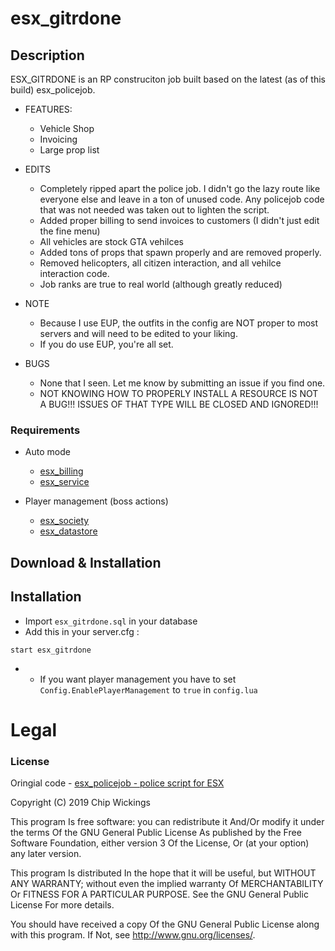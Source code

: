 # esx_gitrdone
## Description
ESX_GITRDONE is an RP construciton job built based on the latest (as of this build) esx_policejob.
* FEATURES:
	* Vehicle Shop
	* Invoicing
	* Large prop list
	
* EDITS
	* Completely ripped apart the police job.  I didn't go the lazy route like everyone else and leave in a ton of unused code.  Any policejob code that was not needed was taken out to lighten the script.
	* Added proper billing to send invoices to customers (I didn't just edit the fine menu)
	* All vehicles are stock GTA vehilces
	* Added tons of props that spawn properly and are removed properly.
	* Removed helicopters, all citizen interaction, and all vehilce interaction code.
	* Job ranks are true to real world (although greatly reduced)
	
* NOTE
	* Because I use EUP, the outfits in the config are NOT proper to most servers and will need to be edited to your liking.
	* If you do use EUP, you're all set.
	
* BUGS
	* None that I seen.  Let me know by submitting an issue if you find one.
	* NOT KNOWING HOW TO PROPERLY INSTALL A RESOURCE IS NOT A BUG!!!  ISSUES OF THAT TYPE WILL BE CLOSED AND IGNORED!!!

### Requirements
* Auto mode
  * [esx_billing](https://github.com/FXServer-ESX/fxserver-esx_billing)
  * [esx_service](https://github.com/ESX-Org/esx_service)

* Player management (boss actions)
  * [esx_society](https://github.com/FXServer-ESX/fxserver-esx_society)
  * [esx_datastore](https://github.com/FXServer-ESX/fxserver-esx_datastore)


## Download & Installation



## Installation
- Import `esx_gitrdone.sql` in your database
- Add this in your server.cfg :

```
start esx_gitrdone
```
-  * If you want player management you have to set `Config.EnablePlayerManagement` to `true` in `config.lua`

# Legal
### License
Oringial code - [esx_policejob - police script for ESX](https://github.com/ESX-Org/esx_policejob)

Copyright (C) 2019 Chip Wickings

This program Is free software: you can redistribute it And/Or modify it under the terms Of the GNU General Public License As published by the Free Software Foundation, either version 3 Of the License, Or (at your option) any later version.

This program Is distributed In the hope that it will be useful, but WITHOUT ANY WARRANTY; without even the implied warranty Of MERCHANTABILITY Or FITNESS FOR A PARTICULAR PURPOSE. See the GNU General Public License For more details.

You should have received a copy Of the GNU General Public License along with this program. If Not, see http://www.gnu.org/licenses/.
